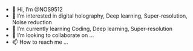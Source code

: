 - 👋 Hi, I’m @NOS9512
- 👀 I’m interested in digital holography, Deep learning, Super-resolution, Noise reduction
- 🌱 I’m currently learning Coding, Deep learning, Super-resolution 
- 💞️ I’m looking to collaborate on ...
- 📫 How to reach me ...

<!---
NOS9512/NOS9512 is a ✨ special ✨ repository because its `README.md` (this file) appears on your GitHub profile.
You can click the Preview link to take a look at your changes.
--->
